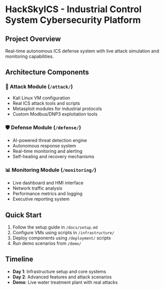 # HackSkyICS - Industrial Control System Cybersecurity Platform

## Project Overview
Real-time autonomous ICS defense system with live attack simulation and monitoring capabilities.

## Architecture Components

### 🎯 Attack Module (`/attack/`)
- Kali Linux VM configuration
- Real ICS attack tools and scripts
- Metasploit modules for industrial protocols
- Custom Modbus/DNP3 exploitation tools

### 🛡️ Defense Module (`/defense/`)
- AI-powered threat detection engine
- Autonomous response system
- Real-time monitoring and alerting
- Self-healing and recovery mechanisms

### 📊 Monitoring Module (`/monitoring/`)
- Live dashboard and HMI interface
- Network traffic analysis
- Performance metrics and logging
- Executive reporting system

## Quick Start
1. Follow the setup guide in `/docs/setup.md`
2. Configure VMs using scripts in `/infrastructure/`
3. Deploy components using `/deployment/` scripts
4. Run demo scenarios from `/demo/`

## Timeline
- **Day 1**: Infrastructure setup and core systems
- **Day 2**: Advanced features and attack scenarios
- **Demo**: Live water treatment plant with real attacks